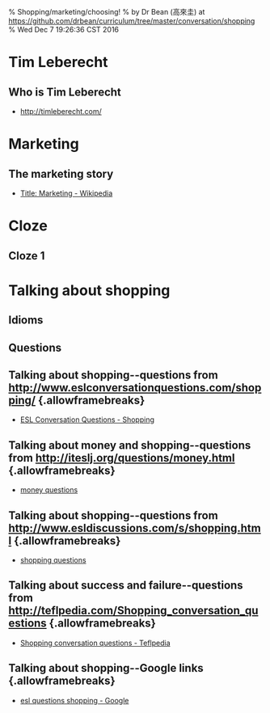 % Shopping/marketing/choosing!
% by Dr Bean (高來圭) at https://github.com/drbean/curriculum/tree/master/conversation/shopping
% Wed Dec  7 19:26:36 CST 2016

# Tim Leberecht

## Who is Tim Leberecht

- [http://timleberecht.com/ ](http://timleberecht.com/)

# Marketing

## The marketing story

- [Title: Marketing - Wikipedia ](https://en.wikipedia.org/wiki/Marketing)


# Cloze

## Cloze 1


# Talking about shopping

## Idioms

## Questions

## Talking about shopping--questions from http://www.eslconversationquestions.com/shopping/ {.allowframebreaks}

- [ESL Conversation Questions - Shopping](http://www.eslconversationquestions.com/shopping/)


## Talking about money and shopping--questions from http://iteslj.org/questions/money.html {.allowframebreaks}

- [money questions](http://iteslj.org/questions/money.html )

## Talking about shopping--questions from http://www.esldiscussions.com/s/shopping.html {.allowframebreaks}

- [shopping questions](http://www.esldiscussions.com/s/shopping.html)

## Talking about success and failure--questions from http://teflpedia.com/Shopping_conversation_questions {.allowframebreaks}

- [Shopping conversation questions - Teflpedia](http://teflpedia.com/Shopping_conversation_questions)



## Talking about shopping--Google links {.allowframebreaks}

- [esl questions shopping - Google  ](http://www.google.com.tw/search?q=esl+questions+shopping&num=100)


